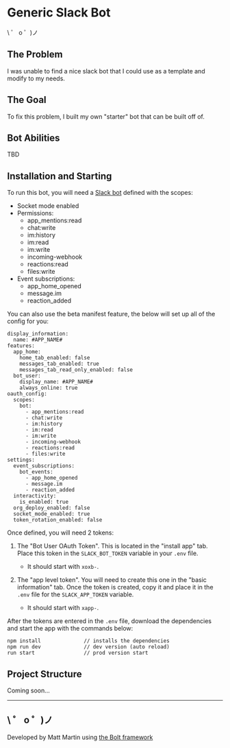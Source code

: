# Generic Slack Bot

\ ゜ o ゜)ノ

## The Problem

I was unable to find a nice slack bot that I could use as a template and modify to my needs.

## The Goal

To fix this problem, I built my own "starter" bot that can be built off of.

## Bot Abilities

TBD

## Installation and Starting

To run this bot, you will need a [Slack bot](https://api.slack.com/) defined with the scopes:

- Socket mode enabled
- Permissions:
  - app_mentions:read
  - chat:write
  - im:history
  - im:read
  - im:write
  - incoming-webhook
  - reactions:read
  - files:write
- Event subscriptions:
  - app_home_opened
  - message.im
  - reaction_added

You can also use the beta manifest feature, the below will set up all of the config for you:

```
display_information:
  name: #APP_NAME#
features:
  app_home:
    home_tab_enabled: false
    messages_tab_enabled: true
    messages_tab_read_only_enabled: false
  bot_user:
    display_name: #APP_NAME#
    always_online: true
oauth_config:
  scopes:
    bot:
      - app_mentions:read
      - chat:write
      - im:history
      - im:read
      - im:write
      - incoming-webhook
      - reactions:read
      - files:write
settings:
  event_subscriptions:
    bot_events:
      - app_home_opened
      - message.im
      - reaction_added
  interactivity:
    is_enabled: true
  org_deploy_enabled: false
  socket_mode_enabled: true
  token_rotation_enabled: false
```

Once defined, you will need 2 tokens:

1. The "Bot User OAuth Token". This is located in the "install app" tab. Place this token in the `SLACK_BOT_TOKEN` variable in your `.env` file.

   - It should start with `xoxb-`.

2. The "app level token". You will need to create this one in the "basic information" tab. Once the token is created, copy it and place it in the `.env` file for the `SLACK_APP_TOKEN` variable.

   - It should start with `xapp-`.

After the tokens are entered in the `.env` file, download the dependencies and start the app with the commands below:

```
npm install              // installs the dependencies
npm run dev              // dev version (auto reload)
run start                // prod version start
```

## Project Structure

Coming soon...

---

## \ ゜ o ゜)ノ

Developed by Matt Martin using [the Bolt framework](https://slack.dev/bolt)
